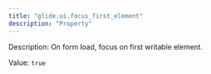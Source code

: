 ```yaml
---
title: "glide.ui.focus_first_element"
description: "Property"
---
```


Description: On form load, focus on first writable element.

Value: `true`